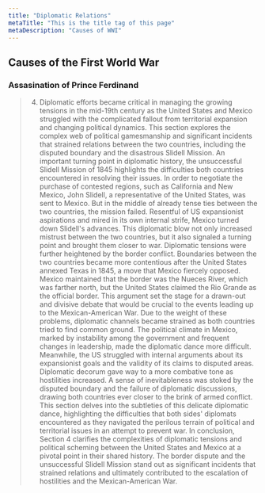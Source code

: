 ```yaml
---
title: "Diplomatic Relations"
metaTitle: "This is the title tag of this page"
metaDescription: "Causes of WWI"
---
```

## Causes of the First World War
### Assasination of Prince Ferdinand
> 4) Diplomatic efforts became critical in managing the growing tensions in the mid-19th century as the United States and Mexico struggled with the complicated fallout from territorial expansion and changing political dynamics. This section explores the complex web of political gamesmanship and significant incidents that strained relations between the two countries, including the disputed boundary and the disastrous Slidell Mission.
An important turning point in diplomatic history, the unsuccessful Slidell Mission of 1845 highlights the difficulties both countries encountered in resolving their issues. In order to negotiate the purchase of contested regions, such as California and New Mexico, John Slidell, a representative of the United States, was sent to Mexico. But in the middle of already tense ties between the two countries, the mission failed. Resentful of US expansionist aspirations and mired in its own internal strife, Mexico turned down Slidell's advances. This diplomatic blow not only increased mistrust between the two countries, but it also signaled a turning point and brought them closer to war.
Diplomatic tensions were further heightened by the border conflict. Boundaries between the two countries became more contentious after the United States annexed Texas in 1845, a move that Mexico fiercely opposed. Mexico maintained that the border was the Nueces River, which was farther north, but the United States claimed the Rio Grande as the official border. This argument set the stage for a drawn-out and divisive debate that would be crucial to the events leading up to the Mexican-American War.
Due to the weight of these problems, diplomatic channels became strained as both countries tried to find common ground. The political climate in Mexico, marked by instability among the government and frequent changes in leadership, made the diplomatic dance more difficult. Meanwhile, the US struggled with internal arguments about its expansionist goals and the validity of its claims to disputed areas.
Diplomatic decorum gave way to a more combative tone as hostilities increased. A sense of inevitableness was stoked by the disputed boundary and the failure of diplomatic discussions, drawing both countries ever closer to the brink of armed conflict. This section delves into the subtleties of this delicate diplomatic dance, highlighting the difficulties that both sides' diplomats encountered as they navigated the perilous terrain of political and territorial issues in an attempt to prevent war.
In conclusion, Section 4 clarifies the complexities of diplomatic tensions and political scheming between the United States and Mexico at a pivotal point in their shared history. The border dispute and the unsuccessful Slidell Mission stand out as significant incidents that strained relations and ultimately contributed to the escalation of hostilities and the Mexican-American War.
